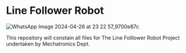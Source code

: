 # Line Follower Robot
![WhatsApp Image 2024-04-26 at 23 22 57_9700e87c](https://github.com/APTTeamVeloce/LineFollower/assets/158076602/8ea63402-0e81-468f-a6fb-1153e8420ce7)

This repository will constain all files for The Line Folllower Robot Project undertaken by Mechatronics Dept.
